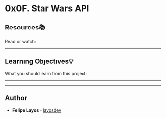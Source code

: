 # 0x0F. Star Wars API

## Resources:books:
Read or watch:

---
## Learning Objectives:bulb:
What you should learn from this project:

---
---

## Author
* **Felipe Layos** - [layosdev](https://github.com/layosdev)